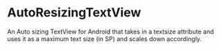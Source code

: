 # AutoResizingTextView
An Auto sizing TextView for Android that takes in a textsize attribute and uses it as a maximum text size (in SP) and scales down accordingly.
